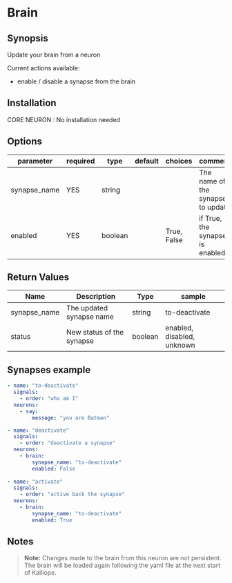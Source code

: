 # Brain

## Synopsis

Update your brain from a neuron

Current actions available:
- enable / disable a synapse from the brain

## Installation

CORE NEURON : No installation needed

## Options

| parameter    | required | type    | default | choices     | comment                           |
|--------------|----------|---------|---------|-------------|-----------------------------------|
| synapse_name | YES      | string  |         |             | The name of the synapse to update |
| enabled      | YES      | boolean |         | True, False | if True, the synapse is enabled.  |


## Return Values

| Name         | Description                | Type    | sample                      |
|--------------|----------------------------|---------|-----------------------------|
| synapse_name | The updated synapse name   | string  | to-deactivate               |
| status       | New status of the synapse  | boolean | enabled, disabled, unknown  |

## Synapses example

```yml
- name: "to-deactivate"
  signals:
    - order: "who am I"
  neurons:
    - say:
        message: "you are Batman"

- name: "deactivate"
  signals:
    - order: "deactivate a synapse"
  neurons:
    - brain:
        synapse_name: "to-deactivate"
        enabled: False
        
- name: "activate"
  signals:
    - order: "active back the synapse"
  neurons:
    - brain:
        synapse_name: "to-deactivate"
        enabled: True
```

## Notes

>**Note:** Changes made to the brain from this neuron are not persistent. The brain will be loaded again following the yaml file at the next start of Kalliope.
